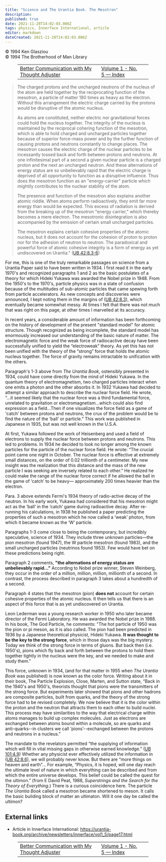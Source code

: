 ```yaml
---
title: "Science and The Urantia Book. The Mesotron"
description: 
published: true
date: 2021-11-28T14:02:03.086Z
tags: physics, Innerface International, article
editor: markdown
dateCreated: 2021-11-28T14:02:03.086Z
---
```


<p class="v-card v-sheet theme--light grey lighten-3 px-2">© 1994 Ken Glasziou<br>© 1994 The Brotherhood of Man Library</p>
<figure class="table chapter-navigator">
  <table>
    <tbody>
      <tr>
        <td>
        <a href="/en/article/Ann_Bendall/Better_Communication_with_My_Thought_Adjuster">
          <span class="mdi mdi-arrow-left-drop-circle"></span><span class="pl-2">Better Communication with My Thought Adjuster</span>
        </a>
        </td>
        <td>
        <a href="/en/index/articles_innerface#volume-1-no-5">
          <span class="mdi mdi-book-open-variant"></span><span class="pl-2">Volume 1 - No. 5 — Index</span>
        </a>
        </td>
        <td>
        </td>
      </tr>
    </tbody>
  </table>
</figure>


> The charged protons and the uncharged neutrons of the nucleus of the atom are held together by the reciprocating function of the mesotron, a particle of matter 180 times as heavy as the electron. Without this arrangement the electric charge carried by the protons would be disruptive of the atomic nucleus.
> 
> As atoms are constituted, neither electric nor gravitational forces could hold the nucleus together. The integrity of the nucleus is maintained by the reciprocal cohering function of the mesotron, which is able to hold charged and uncharged particles together because of superior force-mass power and by the further function of causing protons and neutrons constantly to change places. The mesotron causes the electric charge of the nuclear particles to be incessantly tossed back and forth between protons and neutrons. At one infinitesimal part of a second a given nuclear particle is a charged proton and the next an uncharged neutron. And these alternations of energy status are so unbelievably rapid that the electric charge is deprived of all opportunity to function as a disruptive influence. Thus does the mesotron function as an "energy-carrier" particle which mightily contributes to the nuclear stability of the atom.
> 
> The presence and function of the mesotron also explains another atomic riddle. When atoms perform radioactively, they emit far more energy than would be expected. This excess of radiation is derived from the breaking up of the mesotron "energy carrier," which thereby becomes a mere electron. The mesotronic disintegration is also accompanied by the emission of certain small uncharged particles.
> 
> The mesotron explains certain cohesive properties of the atomic nucleus, but it does not account for the cohesion of proton to proton nor for the adhesion of neutron to neutron. The paradoxical and powerful force of atomic cohesive integrity is a form of energy as yet undiscovered on Urantia." (<a id="a39_298"></a>[UB 42:8.3-6](/en/The_Urantia_Book/42#p8_3))

For me, this is one of the truly remarkable passages on science from a Urantia Paper said to have been written in 1934. I first read it in the early 1970's and recognized paragraphs 1 and 2 as the basic postulates of a theory for which Hideki Yukawa was awarded the Nobel prize in 1948. From the 1950's to the 1970's, particle physics was in a state of confusion because of the multitudes of sub-atomic particles that came spewing forth from particle accelerators. As new concepts and discoveries were announced, I kept noting them in the margins of (<a id="a41_551"></a>[UB 42:8.3](/en/The_Urantia_Book/42#p8_3)), which eventually became somewhat messy. At times I felt that there was not much that was right on this page, at other times I marvelled at its accuracy.

In recent years, a considerable amount of information has been forthcoming on the history of development of the present "standard model" for atomic structure. Though recognized as being incomplete, the standard model has enormously increased our understanding of the basic nature of matter. The electromagnetic force and the weak force of radiocactive decay have been successfully unified to yield the “electroweak” theory. As yet this has not been unified with the theory of the “strong” force that holds the atomic nucleus together. The force of gravity remains intractable to unification with the others.

Paragraph's 1-3 above from _The Urantia Book_, ostensibly presented in 1934, could have come directly from the mind of Hideki Yukawa. In the quantum theory of electromagnetism, two charged particles interact when one emits a photon and the other absorbs it. In 1932 Yukawa had decided to attempt a similar approach to describe the nuclear force field. He wrote, “...it seemed likely that the nuclear force was a third fundamental force, unrelated to gravitation or electromagnetism...which could also find expression as a field...Then if one visualizes the force field as a game of 'catch' between protons and neutrons, the crux of the problem would be to find the nature of the ‘ball’ or particle.” This work was published in Japanese in 1935, but was not well known in the U.S.A.

At first, Yukawa followed the work of Heisenberg and used a field of electrons to supply the nuclear force between protons and neutrons. This led to problems. In 1934 he decided to look no longer among the known particles for the particle of the nuclear force field. He wrote: “The crucial point came one night in October. The nuclear force is effective at extremely small distances, on the order of 0.02 trillionth of a centimeter. My new insight was the realization that this distance and the mass of the new particle I was seeking are inversely related to each other.” He realized he could make the range of the nuclear force correct if he allowed the ball in the game of ‘catch’ to be heavy— approximately 200 times heavier than the electron.

Para. 3 above extends Fermi's 1934 theory of radio-active decay of the neutron. In his early work, Yukawa had considered that his mesotron might act as the ‘ball’ in the ‘catch’ game during radioactive decay. After re-running his calculations, in 1938 he published a paper predicting the properties of such a mesotron which he now called a ‘weak’ photon, from which it became known as the ‘W’ particle.

Paragraphs 1-3 come close to being the contemporary, but incredibly speculative, science of 1934. They include three unknown particles—the pion mesotron (found 1947), the W particle mesotron (found 1983), and the small uncharged particles (neutrinos found 1953). Few would have bet on these predictions being right.

Paragraph 2 comments, **"the alternations of energy status are unbelievably rapid..."** According to Nobel prize winner, Steven Weinberg, they occur in the order of a million, million, million, millionth of a second. In contrast, the process described in paragraph 3 takes about a hundredth of a second.

Paragraph 4 states that the mesotron (pion) **does not** account for certain cohesive properties of the atomic nucleus. It then tells us that there is an aspect of this force that is as yet undiscovered on Urantia.

Leon Lederman was a young research worker in 1950 who later became director of the Fermi Laboratory. He was awarded the Nobel prize in 1988. In his book, The God Particle, he comments: "The hot particle of 1950 was the pion or pi meson, as it is also called. The pion had been predicted in 1936 by a Japanese theoretical physicist, Hideki Yukawa. **It was thought to be the key to the strong force**, which in those days was the big mystery. Today we think of the strong force in terms of gluons. But back then (i.e. 1950's), pions which fly back and forth between the protons to hold them together tightly in the nucleus were the key, and we needed to make and study them."

This force, unknown in 1934, (and for that matter in 1955 when _The Urantia Book_ was published) is now known as the color force. Writing about it in their book, The Particle Explosion, Close, Marten, and Sutton state, “Back in the 1940's and 1950's, theorists thought that pions were the transmitters of the strong force. But experiments later showed that pions and other hadrons are composite particles, built from quarks, and the theory of the strong force had to be revised completely. We now believe that it is the color within the proton and the neutron that attracts them to each other to build nuclei. This process may have similarities to the way that electrical charge within atoms manages to build up complex molecules. Just as electrons are exchanged between atoms bound within a molecule, so are quarks and anti-quarks--in clusters we call ‘pions’--exchanged between the protons and neutrons in a nucleus.”

The mandate to the revelators permitted “the supplying of information which will fill in vital missing gaps in otherwise earned knowledge.” (<a id="a61_141"></a>[UB 101:4.9](/en/The_Urantia_Book/101#p4_9)) Whether any physicist ever effectively utilized the information in (<a id="a61_254"></a>[UB 42:8.6](/en/The_Urantia_Book/42#p8_6)), we will probably never know. But there are “more things on heaven and earth”... For example, “Physics, it is hoped, will one day reach the ultimate level of nature in which everything can be described and from which the entire universe develops. This belief could be called the quest for the ultimon.” (from E David Peat, 1988, _Superstrings and the Search for the Theory of Everything_.) There is a curious coincidence here. The particle _The Urantia Book_ called a mesotron became shortened to meson. It calls the basic building block of matter an ultimaton. Will it one day be called the ultimon?

## External links

* Article in Innerface International: https://urantia-book.org/archive/newsletters/innerface/vol1_5/page17.html


<figure class="table chapter-navigator">
  <table>
    <tbody>
      <tr>
        <td>
        <a href="/en/article/Ann_Bendall/Better_Communication_with_My_Thought_Adjuster">
          <span class="mdi mdi-arrow-left-drop-circle"></span><span class="pl-2">Better Communication with My Thought Adjuster</span>
        </a>
        </td>
        <td>
        <a href="/en/index/articles_innerface#volume-1-no-5">
          <span class="mdi mdi-book-open-variant"></span><span class="pl-2">Volume 1 - No. 5 — Index</span>
        </a>
        </td>
        <td>
        </td>
      </tr>
    </tbody>
  </table>
</figure>
